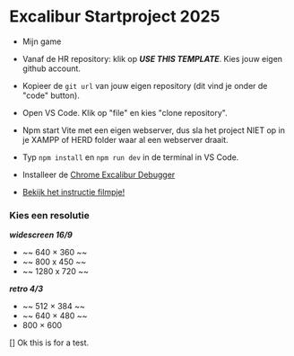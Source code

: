 # Excalibur Startproject 2025

- Mijn game

- Vanaf de HR repository: klik op ***USE THIS TEMPLATE***. Kies jouw eigen github account. 
- Kopieer de `git url` van jouw eigen repository (dit vind je onder de "code" button).
- Open VS Code. Klik op "file" en kies "clone repository".
- Npm start Vite met een eigen webserver, dus sla het project NIET op in je XAMPP of HERD folder waar al een webserver draait.
- Typ `npm install` en `npm run dev` in de terminal in VS Code.
- Installeer de [Chrome Excalibur Debugger](https://chromewebstore.google.com/detail/excalibur-dev-tools/dinddaeielhddflijbbcmpefamfffekc)
- [Bekijk het instructie filmpje!](https://youtu.be/UIVpe4L5_P4)

### Kies een resolutie

***widescreen 16/9***
- ~~  640 × 360 ~~
- ~~  800 x 450 ~~
- ~~ 1280 x 720 ~~

***retro 4/3***
- ~~ 512 × 384 ~~
- ~~ 640 × 480 ~~
- 800 × 600

[] Ok this is for a test.
